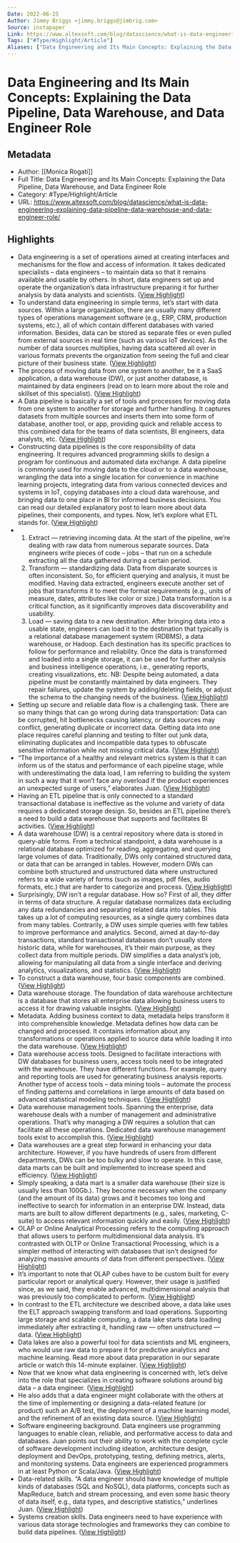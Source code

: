 ```yaml
---
Date: 2022-06-25
Author: Jimmy Briggs <jimmy.briggs@jimbrig.com>
Source: instapaper
Link: https://www.altexsoft.com/blog/datascience/what-is-data-engineering-explaining-data-pipeline-data-warehouse-and-data-engineer-role/
Tags: ["#Type/Highlight/Article"]
Aliases: ["Data Engineering and Its Main Concepts: Explaining the Data Pipeline, Data Warehouse, and Data Engineer Role", "Data Engineering and Its Main Concepts: Explaining the Data Pipeline, Data Warehouse, and Data Engineer Role"]
---
```

# Data Engineering and Its Main Concepts: Explaining the Data Pipeline, Data Warehouse, and Data Engineer Role

## Metadata
- Author: [[Monica Rogati]]
- Full Title: Data Engineering and Its Main Concepts: Explaining the Data Pipeline, Data Warehouse, and Data Engineer Role
- Category: #Type/Highlight/Article
- URL: https://www.altexsoft.com/blog/datascience/what-is-data-engineering-explaining-data-pipeline-data-warehouse-and-data-engineer-role/

## Highlights
- Data engineering is a set of operations aimed at creating interfaces and mechanisms for the flow and access of information. It takes dedicated specialists – data engineers – to maintain data so that it remains available and usable by others. In short, data engineers set up and operate the organization’s data infrastructure preparing it for further analysis by data analysts and scientists. ([View Highlight](https://instapaper.com/read/1480068265/18674468))
- To understand data engineering in simple terms, let’s start with data sources. Within a large organization, there are usually many different types of operations management software (e.g., ERP, CRM, production systems, etc.), all of which contain different databases with varied information. Besides, data can be stored as separate files or even pulled from external sources in real time (such as various IoT devices). As the number of data sources multiplies, having data scattered all over in various formats prevents the organization from seeing the full and clear picture of their business state. ([View Highlight](https://instapaper.com/read/1480068265/18674470))
- The process of moving data from one system to another, be it a SaaS application, a data warehouse (DW), or just another database, is maintained by data engineers (read on to learn more about the role and skillset of this specialist). ([View Highlight](https://instapaper.com/read/1480068265/18674472))
- A Data pipeline is basically a set of tools and processes for moving data from one system to another for storage and further handling. It captures datasets from multiple sources and inserts them into some form of database, another tool, or app, providing quick and reliable access to this combined data for the teams of data scientists, BI engineers, data analysts, etc. ([View Highlight](https://instapaper.com/read/1480068265/18674473))
- Constructing data pipelines is the core responsibility of data engineering. It requires advanced programming skills to design a program for continuous and automated data exchange. A data pipeline is commonly used for
  moving data to the cloud or to a data warehouse,
  wrangling the data into a single location for convenience in machine learning projects,
  integrating data from various connected devices and systems in IoT,
  copying databases into a cloud data warehouse, and
  bringing data to one place in BI for informed business decisions.
  You can read our detailed explanatory post to learn more about data pipelines, their components, and types. Now, let’s explore what ETL stands for. ([View Highlight](https://instapaper.com/read/1480068265/18674479))
- 1. Extract — retrieving incoming data. At the start of the pipeline, we’re dealing with raw data from numerous separate sources. Data engineers write pieces of code – jobs – that run on a schedule extracting all the data gathered during a certain period.
  2. Transform — standardizing data. Data from disparate sources is often inconsistent. So, for efficient querying and analysis, it must be modified. Having data extracted, engineers execute another set of jobs that transforms it to meet the format requirements (e.g., units of measure, dates, attributes like color or size.) Data transformation is a critical function, as it significantly improves data discoverability and usability.
  3. Load — saving data to a new destination. After bringing data into a usable state, engineers can load it to the destination that typically is a relational database management system (RDBMS), a data warehouse, or Hadoop. Each destination has its specific practices to follow for performance and reliability.
  Once the data is transformed and loaded into a single storage, it can be used for further analysis and business intelligence operations, i.e., generating reports, creating visualizations, etc.
  NB: Despite being automated, a data pipeline must be constantly maintained by data engineers. They repair failures, update the system by adding/deleting fields, or adjust the schema to the changing needs of the business. ([View Highlight](https://instapaper.com/read/1480068265/18674485))
- Setting up secure and reliable data flow is a challenging task. There are so many things that can go wrong during data transportation: Data can be corrupted, hit bottlenecks causing latency, or data sources may conflict, generating duplicate or incorrect data. Getting data into one place requires careful planning and testing to filter out junk data, eliminating duplicates and incompatible data types to obfuscate sensitive information while not missing critical data. ([View Highlight](https://instapaper.com/read/1480068265/18674495))
- “The importance of a healthy and relevant metrics system is that it can inform us of the status and performance of each pipeline stage, while with underestimating the data load, I am referring to building the system in such a way that it won’t face any overload if the product experiences an unexpected surge of users,” elaborates Juan. ([View Highlight](https://instapaper.com/read/1480068265/18674503))
- Having an ETL pipeline that is only connected to a standard transactional database is ineffective as the volume and variety of data requires a dedicated storage design. So, besides an ETL pipeline there’s a need to build a data warehouse that supports and facilitates BI activities. ([View Highlight](https://instapaper.com/read/1480068265/18674509))
- A data warehouse (DW) is a central repository where data is stored in query-able forms. From a technical standpoint, a data warehouse is a relational database optimized for reading, aggregating, and querying large volumes of data. Traditionally, DWs only contained structured data, or data that can be arranged in tables. However, modern DWs can combine both structured and unstructured data where unstructured refers to a wide variety of forms (such as images, pdf files, audio formats, etc.) that are harder to categorize and process. ([View Highlight](https://instapaper.com/read/1480068265/18674515))
- Surprisingly, DW isn’t a regular database. How so?
  First of all, they differ in terms of data structure. A regular database normalizes data excluding any data redundancies and separating related data into tables. This takes up a lot of computing resources, as a single query combines data from many tables. Contrarily, a DW uses simple queries with few tables to improve performance and analytics.
  Second, aimed at day-to-day transactions, standard transactional databases don’t usually store historic data, while for warehouses, it’s their main purpose, as they collect data from multiple periods. DW simplifies a data analyst’s job, allowing for manipulating all data from a single interface and deriving analytics, visualizations, and statistics. ([View Highlight](https://instapaper.com/read/1480068265/18674519))
- To construct a data warehouse, four basic components are combined. ([View Highlight](https://instapaper.com/read/1480068265/18674525))
- Data warehouse storage. The foundation of data warehouse architecture is a database that stores all enterprise data allowing business users to access it for drawing valuable insights. ([View Highlight](https://instapaper.com/read/1480068265/18674529))
- Metadata. Adding business context to data, metadata helps transform it into comprehensible knowledge. Metadata defines how data can be changed and processed. It contains information about any transformations or operations applied to source data while loading it into the data warehouse. ([View Highlight](https://instapaper.com/read/1480068265/18674531))
- Data warehouse access tools. Designed to facilitate interactions with DW databases for business users, access tools need to be integrated with the warehouse. They have different functions. For example, query and reporting tools are used for generating business analysis reports. Another type of access tools – data mining tools – automate the process of finding patterns and correlations in large amounts of data based on advanced statistical modeling techniques. ([View Highlight](https://instapaper.com/read/1480068265/18674536))
- Data warehouse management tools. Spanning the enterprise, data warehouse deals with a number of management and administrative operations. That’s why managing a DW requires a solution that can facilitate all these operations. Dedicated data warehouse management tools exist to accomplish this. ([View Highlight](https://instapaper.com/read/1480068265/18674538))
- Data warehouses are a great step forward in enhancing your data architecture. However, if you have hundreds of users from different departments, DWs can be too bulky and slow to operate. In this case, data marts can be built and implemented to increase speed and efficiency. ([View Highlight](https://instapaper.com/read/1480068265/18674542))
- Simply speaking, a data mart is a smaller data warehouse (their size is usually less than 100Gb.). They become necessary when the company (and the amount of its data) grows and it becomes too long and ineffective to search for information in an enterprise DW. Instead, data marts are built to allow different departments (e.g., sales, marketing, C-suite) to access relevant information quickly and easily. ([View Highlight](https://instapaper.com/read/1480068265/18674548))
- OLAP or Online Analytical Processing refers to the computing approach that allows users to perform multidimensional data analysis. It’s contrasted with OLTP or Online Transactional Processing, which is a simpler method of interacting with databases that isn’t designed for analyzing massive amounts of data from different perspectives. ([View Highlight](https://instapaper.com/read/1480068265/18674557))
- It’s important to note that OLAP cubes have to be custom built for every particular report or analytical query. However, their usage is justified since, as we said, they enable advanced, multidimensional analysis that was previously too complicated to perform. ([View Highlight](https://instapaper.com/read/1480068265/18674562))
- In contrast to the ETL architecture we described above, a data lake uses the ELT approach swapping transform and load operations. Supporting large storage and scalable computing, a data lake starts data loading immediately after extracting it, handling raw — often unstructured — data. ([View Highlight](https://instapaper.com/read/1480068265/18674570))
- Data lakes are also a powerful tool for data scientists and ML engineers, who would use raw data to prepare it for predictive analytics and machine learning. Read more about data preparation in our separate article or watch this 14-minute explainer. ([View Highlight](https://instapaper.com/read/1480068265/18674575))
- Now that we know what data engineering is concerned with, let’s delve into the role that specializes in creating software solutions around big data – a data engineer. ([View Highlight](https://instapaper.com/read/1480068265/18674582))
- He also adds that a data engineer might collaborate with the others at the time of implementing or designing a data-related feature (or product) such an A/B test, the deployment of a machine learning model, and the refinement of an existing data source. ([View Highlight](https://instapaper.com/read/1480068265/18674588))
- Software engineering background. Data engineers use programming languages to enable clean, reliable, and performative access to data and databases. Juan points out their ability to work with the complete cycle of software development including ideation, architecture design, deployment and DevOps, prototyping, testing, defining metrics, alerts, and monitoring systems. Data engineers are experienced programmers in at least Python or Scala/Java. ([View Highlight](https://instapaper.com/read/1480068265/18674592))
- Data-related skills. “A data engineer should have knowledge of multiple kinds of databases (SQL and NoSQL), data platforms, concepts such as MapReduce, batch and stream processing, and even some basic theory of data itself, e.g., data types, and descriptive statistics,” underlines Juan. ([View Highlight](https://instapaper.com/read/1480068265/18674594))
- Systems creation skills. Data engineers need to have experience with various data storage technologies and frameworks they can combine to build data pipelines. ([View Highlight](https://instapaper.com/read/1480068265/18674595))
